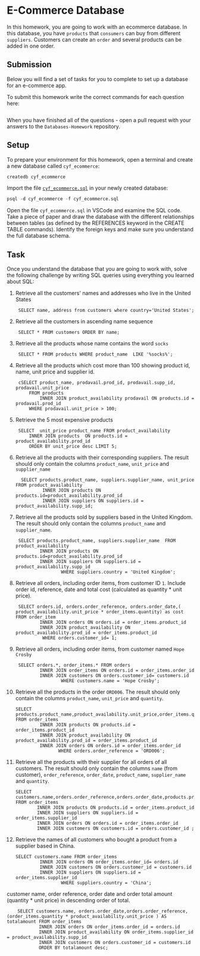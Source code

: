 # E-Commerce Database

In this homework, you are going to work with an ecommerce database. In this database, you have `products` that `consumers` can buy from different `suppliers`. Customers can create an `order` and several products can be added in one order.

## Submission

Below you will find a set of tasks for you to complete to set up a database for an e-commerce app.

To submit this homework write the correct commands for each question here:
```sql


```

When you have finished all of the questions - open a pull request with your answers to the `Databases-Homework` repository.

## Setup

To prepare your environment for this homework, open a terminal and create a new database called `cyf_ecommerce`:

```sql
createdb cyf_ecommerce
```

Import the file [`cyf_ecommerce.sql`](./cyf_ecommerce.sql) in your newly created database:

```sql
psql -d cyf_ecommerce -f cyf_ecommerce.sql
```

Open the file `cyf_ecommerce.sql` in VSCode and examine the SQL code. Take a piece of paper and draw the database with the different relationships between tables (as defined by the REFERENCES keyword in the CREATE TABLE commands). Identify the foreign keys and make sure you understand the full database schema.

## Task

Once you understand the database that you are going to work with, solve the following challenge by writing SQL queries using everything you learned about SQL:

1. Retrieve all the customers' names and addresses who live in the United States

        SELECT name, address from customers where country='United States';

2. Retrieve all the customers in ascending name sequence

        SELECT * FROM customers ORDER BY name;

3. Retrieve all the products whose name contains the word `socks`

        SELECT * FROM products WHERE product_name  LIKE '%socks%'; 

4. Retrieve all the products which cost more than 100 showing product id, name, unit price and supplier id.

        cSELECT product_name, prodavail.prod_id, prodavail.supp_id, prodavail.unit_price
            FROM products 
                INNER JOIN product_availability prodavail ON products.id = prodavail.prod_id
            WHERE prodavail.unit_price > 100;

5. Retrieve the 5 most expensive products

        SELECT  unit_price product_name FROM product_availability   
            INNER JOIN products  ON products.id = product_availability.prod_id 
            ORDER BY unit_price desc LIMIT 5;
            
6. Retrieve all the products with their corresponding suppliers. The result should only contain the columns `product_name`, `unit_price` and `supplier_name`

         SELECT products.product_name, suppliers.supplier_name, unit_price FROM product_availability
                 INNER JOIN products ON products.id=product_availability.prod_id
                 INNER JOIN suppliers ON suppliers.id = product_availability.supp_id;

7. Retrieve all the products sold by suppliers based in the United Kingdom. The result should only contain the columns `product_name` and `supplier_name`.

        SELECT products.product_name, suppliers.supplier_name  FROM product_availability
                INNER JOIN products ON products.id=product_availability.prod_id
                INNER JOIN suppliers ON suppliers.id = product_availability.supp_id
                        WHERE suppliers.country = 'United Kingdom';

8. Retrieve all orders, including order items, from customer ID `1`. Include order id, reference, date and total cost (calculated as quantity * unit price).

        SELECT orders.id, orders.order_reference, orders.order_date,( product_availability.unit_price * order_items.quantity) as cost FROM order_item 
                INNER JOIN orders ON orders.id = order_items.product_id 
                INNER JOIN product_availability ON product_availability.prod_id = order_items.product_id 
                 WHERE orders.customer_id= 1;
9. Retrieve all orders, including order items, from customer named `Hope Crosby`

        SELECT orders.*, order_items.* FROM orders
                INNER JOIN order_items ON orders.id = order_items.order_id
                INNER JOIN customers ON orders.customer_id= customers.id
                        WHERE customers.name = 'Hope Crosby';
10. Retrieve all the products in the order `ORD006`. The result should only contain the columns `product_name`, `unit_price` and `quantity`.

        SELECT products.product_name,product_availability.unit_price,order_items.quantity FROM order_items 
                 INNER JOIN products ON products.id = order_items.product_id 
                 INNER JOIN product_availability ON product_availability.prod_id = order_items.product_id 
                 INNER JOIN orders ON orders.id = order_items.order_id 
                        WHERE orders.order_reference = 'ORD006';

11. Retrieve all the products with their supplier for all orders of all customers. The result should only contain the columns `name` (from customer), `order_reference`, `order_date`, `product_name`, `supplier_name` and `quantity`.
        
        SELECT customers.name,orders.order_reference,orders.order_date,products.product_name,,suppliers.supplier_name,order_items.quantity FROM order_items
                INNER JOIN products ON products.id = order_items.product_id
                INNER JOIN suppliers ON suppliers.id = order_items.supplier_id 
                INNER JOIN orders ON orders.id = order_items.order_id 
                INNER JOIN customers ON customers.id = orders.customer_id ;
        
12. Retrieve the names of all customers who bought a product from a supplier based in China.


        SELECT customers.name FROM order_items
                 INNER JOIN orders ON order_items.order_id= orders.id 
                 INNER JOIN customers ON orders.customer_id = customers.id
                 INNER JOIN suppliers ON suppliers.id = order_items.supplier_id
                         WHERE suppliers.country = 'China';

customer name, order reference, order date and order total amount (quantity * unit price) in descending order of total.

        SELECT customers.name, orders.order_date,orders.order_reference, (order_items.quantity * product_availability.unit_price ) AS totalamount FROM order_items
                INNER JOIN orders ON order_items.order_id = orders.id 
                INNER JOIN product_availability ON order_items.supplier_id = product_availability.supp_id
                INNER JOIN customers ON orders.customer_id = customers.id 
                ORDER BY totalamount desc;

